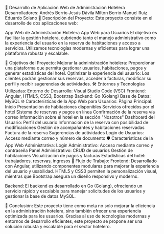 🏨 Desarrollo de Aplicación Web de Administración Hotelera
Desarrolladores:
Andrés Berrio
Jesús Dávila
Milton Berrio
Manuel Ruiz
Eduardo Solano
📄 Descripción del Proyecto:
Este proyecto consiste en el desarrollo de dos aplicaciones web:

App Web de Administración Hotelera
App Web para Usuarios
El objetivo es facilitar la gestión hotelera, cubriendo tanto el manejo administrativo como la experiencia del usuario en la reserva de habitaciones y acceso a servicios. Utilizamos tecnologías modernas y eficientes para lograr una plataforma robusta y escalable.

🎯 Objetivos del Proyecto:
Mejorar la administración hotelera: Proporcionar una plataforma que permita gestionar usuarios, habitaciones, pagos y generar estadísticas del hotel.
Optimizar la experiencia del usuario: Los clientes podrán gestionar sus reservas, acceder a facturas, modificar su perfil y recibir sugerencias de actividades.
🛠️ Entornos y Tecnologías Utilizadas:
Entorno de Desarrollo: Visual Studio Code (VSC)
Frontend: Angular, HTML5, CSS3, Bootstrap
Backend: Go (Golang)
Base de Datos: MySQL
🌐 Características de la App Web para Usuarios:
Página Principal:
Inicio
Presentación de habitaciones disponibles
Servicios ofrecidos por el hotel
Sistema de reservas y pagos en línea
Confirmación de la reserva vía correo
Información sobre el hotel en la sección "Nosotros"
Dashboard del Usuario:
Perfil del usuario
Información de la reserva con posibilidad de modificaciones
Gestión de acompañantes y habitaciones reservadas
Factura de la reserva
Sugerencias de actividades
Login de Usuarios:
Acceso mediante correo y número de documento
🛡️ Características de la App Web Administrativa:
Login Administrativo:
Acceso mediante correo y contraseña
Panel Administrativo:
CRUD de usuarios
Gestión de habitaciones
Visualización de pagos y facturas
Estadísticas del hotel: trabajadores, reservas, ingresos
🚀 Flujo de Trabajo:
Frontend:
Desarrollado con Angular, utilizando componentes modulares para mejorar la experiencia del usuario y usabilidad. HTML5 y CSS3 permiten la personalización visual, mientras que Bootstrap asegura un diseño responsivo y moderno.

Backend:
El backend es desarrollado en Go (Golang), ofreciendo un servicio rápido y escalable para manejar solicitudes de los usuarios y gestionar la base de datos MySQL.

🏁 Conclusión:
Este proyecto tiene como meta no solo mejorar la eficiencia en la administración hotelera, sino también ofrecer una experiencia optimizada para los usuarios. Gracias al uso de tecnologías modernas y entornos de desarrollo eficientes, este proyecto se propone ser una solución robusta y escalable para el sector hotelero.
